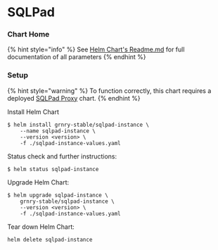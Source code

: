 # SQLPad

### Chart Home

{% hint style="info" %}
See [Helm Chart's Readme.md](https://github.com/syncier/grnry-sqlpad/blob/master/helm-sqlpad-instance/README.md) for full documentation of all parameters
{% endhint %}

### Setup

{% hint style="warning" %}
To function correctly, this chart requires a deployed [SQLPad Proxy](sqlpad-proxy.md) chart.
{% endhint %}

Install Helm Chart

```text
$ helm install grnry-stable/sqlpad-instance \
    --name sqlpad-instance \
    --version <version> \
    -f ./sqlpad-instance-values.yaml
```

Status check and further instructions:

```text
$ helm status sqlpad-instance
```

Upgrade Helm Chart:

```text
$ helm upgrade sqlpad-instance \
    grnry-stable/sqlpad-instance \
    --version <version> \
    -f ./sqlpad-instance-values.yaml
```

Tear down Helm Chart:

```text
helm delete sqlpad-instance
```

